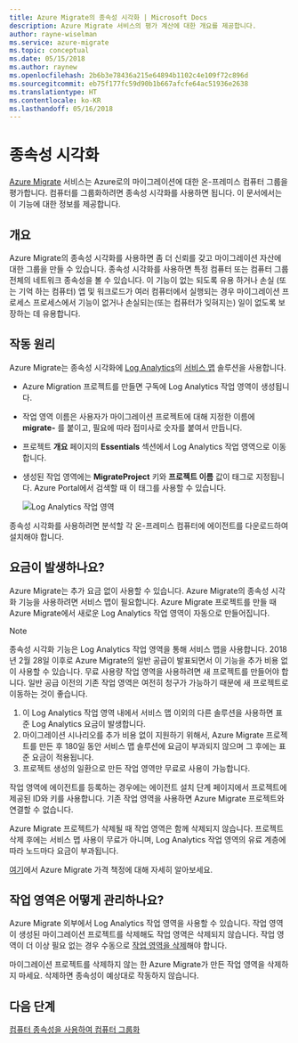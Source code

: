 ```yaml
---
title: Azure Migrate의 종속성 시각화 | Microsoft Docs
description: Azure Migrate 서비스의 평가 계산에 대한 개요를 제공합니다.
author: rayne-wiselman
ms.service: azure-migrate
ms.topic: conceptual
ms.date: 05/15/2018
ms.author: raynew
ms.openlocfilehash: 2b6b3e78436a215e64894b1102c4e109f72c896d
ms.sourcegitcommit: eb75f177fc59d90b1b667afcfe64ac51936e2638
ms.translationtype: HT
ms.contentlocale: ko-KR
ms.lasthandoff: 05/16/2018
---
```

# <a name="dependency-visualization"></a>종속성 시각화

[Azure Migrate](migrate-overview.md) 서비스는 Azure로의 마이그레이션에 대한 온-프레미스 컴퓨터 그룹을 평가합니다. 컴퓨터를 그룹화하려면 종속성 시각화를 사용하면 됩니다. 이 문서에서는 이 기능에 대한 정보를 제공합니다.


## <a name="overview"></a>개요

Azure Migrate의 종속성 시각화를 사용하면 좀 더 신뢰를 갖고 마이그레이션 자산에 대한 그룹을 만들 수 있습니다. 종속성 시각화를 사용하면 특정 컴퓨터 또는 컴퓨터 그룹 전체의 네트워크 종속성을 볼 수 있습니다. 이 기능이 없는 되도록 유용 하거나 손실 (또는 기억 하는 컴퓨터) 앱 및 워크로드가 여러 컴퓨터에서 실행되는 경우 마이그레이션 프로세스 프로세스에서 기능이 없거나 손실되는(또는 컴퓨터가 잊혀지는) 일이 없도록 보장하는 데 유용합니다.  

## <a name="how-does-it-work"></a>작동 원리

Azure Migrate는 종속성 시각화에 [Log Analytics](../log-analytics/log-analytics-overview.md)의 [서비스 맵](../operations-management-suite/operations-management-suite-service-map.md) 솔루션을 사용합니다.
- Azure Migration 프로젝트를 만들면 구독에 Log Analytics 작업 영역이 생성됩니다.
- 작업 영역 이름은 사용자가 마이그레이션 프로젝트에 대해 지정한 이름에 **migrate-** 를 붙이고, 필요에 따라 접미사로 숫자를 붙여서 만듭니다. 
- 프로젝트 **개요** 페이지의 **Essentials** 섹션에서 Log Analytics 작업 영역으로 이동합니다.
- 생성된 작업 영역에는 **MigrateProject** 키와 **프로젝트 이름** 값이 태그로 지정됩니다. Azure Portal에서 검색할 때 이 태그를 사용할 수 있습니다.  

    ![Log Analytics 작업 영역](./media/concepts-dependency-visualization/oms-workspace.png)

종속성 시각화를 사용하려면 분석할 각 온-프레미스 컴퓨터에 에이전트를 다운로드하여 설치해야 합니다.  

## <a name="do-i-need-to-pay-for-it"></a>요금이 발생하나요?

Azure Migrate는 추가 요금 없이 사용할 수 있습니다. Azure Migrate의 종속성 시각화 기능을 사용하려면 서비스 맵이 필요합니다. Azure Migrate 프로젝트를 만들 때 Azure Migrate에서 새로운 Log Analytics 작업 영역이 자동으로 만들어집니다.

> [!NOTE]
> 종속성 시각화 기능은 Log Analytics 작업 영역을 통해 서비스 맵을 사용합니다. 2018년 2월 28일 이후로 Azure Migrate의 일반 공급이 발표되면서 이 기능을 추가 비용 없이 사용할 수 있습니다. 무료 사용량 작업 영역을 사용하려면 새 프로젝트를 만들어야 합니다. 일반 공급 이전의 기존 작업 영역은 여전히 청구가 가능하기 때문에 새 프로젝트로 이동하는 것이 좋습니다.

1. 이 Log Analytics 작업 영역 내에서 서비스 맵 이외의 다른 솔루션을 사용하면 표준 Log Analytics 요금이 발생합니다. 
2. 마이그레이션 시나리오를 추가 비용 없이 지원하기 위해서, Azure Migrate 프로젝트를 만든 후 180일 동안 서비스 맵 솔루션에 요금이 부과되지 않으며 그 후에는 표준 요금이 적용됩니다.
3. 프로젝트 생성의 일환으로 만든 작업 영역만 무료로 사용이 가능합니다.

작업 영역에 에이전트를 등록하는 경우에는 에이전트 설치 단계 페이지에서 프로젝트에 제공된 ID와 키를 사용합니다. 기존 작업 영역을 사용하면 Azure Migrate 프로젝트와 연결할 수 없습니다.

Azure Migrate 프로젝트가 삭제될 때 작업 영역은 함께 삭제되지 않습니다. 프로젝트 삭제 후에는 서비스 맵 사용이 무료가 아니며, Log Analytics 작업 영역의 유료 계층에 따라 노드마다 요금이 부과됩니다.

[여기](https://azure.microsoft.com/pricing/details/azure-migrate/)에서 Azure Migrate 가격 책정에 대해 자세히 알아보세요. 

## <a name="how-do-i-manage-the-workspace"></a>작업 영역은 어떻게 관리하나요?

Azure Migrate 외부에서 Log Analytics 작업 영역을 사용할 수 있습니다. 작업 영역이 생성된 마이그레이션 프로젝트를 삭제해도 작업 영역은 삭제되지 않습니다. 작업 영역이 더 이상 필요 없는 경우 수동으로 [작업 영역을 삭제](../log-analytics/log-analytics-manage-access.md)해야 합니다.

마이그레이션 프로젝트를 삭제하지 않는 한 Azure Migrate가 만든 작업 영역을 삭제하지 마세요. 삭제하면 종속성이 예상대로 작동하지 않습니다.

## <a name="next-steps"></a>다음 단계

[컴퓨터 종속성을 사용하여 컴퓨터 그룹화](how-to-create-group-machine-dependencies.md)